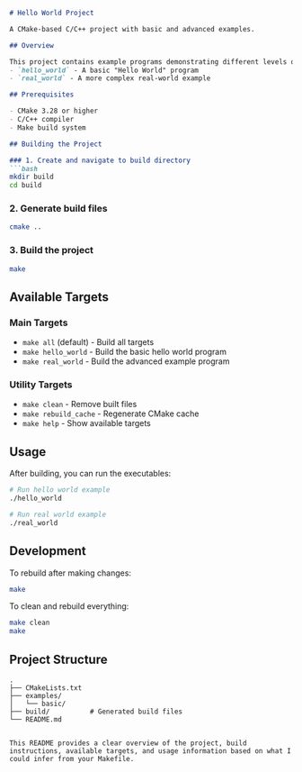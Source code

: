 ```markdown
# Hello World Project

A CMake-based C/C++ project with basic and advanced examples.

## Overview

This project contains example programs demonstrating different levels of complexity:
- `hello_world` - A basic "Hello World" program
- `real_world` - A more complex real-world example

## Prerequisites

- CMake 3.28 or higher
- C/C++ compiler
- Make build system

## Building the Project

### 1. Create and navigate to build directory
```bash
mkdir build
cd build
```

### 2. Generate build files
```bash
cmake ..
```

### 3. Build the project
```bash
make
```

## Available Targets

### Main Targets
- `make all` (default) - Build all targets
- `make hello_world` - Build the basic hello world program
- `make real_world` - Build the advanced example program

### Utility Targets
- `make clean` - Remove built files
- `make rebuild_cache` - Regenerate CMake cache
- `make help` - Show available targets

## Usage

After building, you can run the executables:

```bash
# Run hello world example
./hello_world

# Run real world example  
./real_world
```

## Development

To rebuild after making changes:
```bash
make
```

To clean and rebuild everything:
```bash
make clean
make
```

## Project Structure
```
.
├── CMakeLists.txt
├── examples/
│   └── basic/
├── build/          # Generated build files
└── README.md
```
```

This README provides a clear overview of the project, build instructions, available targets, and usage information based on what I could infer from your Makefile.
